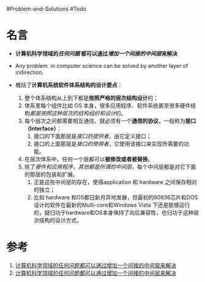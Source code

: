 #Problem-and-Solutions #Todo 

# 名言
- **计算机科学领域的*任何问题* 都可以通过*增加一个间接的中间层*来解决**
- Any problem  in computer science can be solved by another layer of indirection.

- 概括了**计算机系统软件体系结构的设计要点**：
	1. 整个体系结构从上到下都是**按照严格的层次结构设计**的；
	3. 体系里每个组件比如 OS 本身，很多应用程序、软件系统甚至很多硬件结构*都是按照这种层次的结构组织和设计*的。
	4. 每个层次之间都需要相互通信，就必须有一个**通信的协议**，一般称为**接口（Interface）**：
		1. 接口的下面那层是*接口的提供者*，由它定义接口；
		2. 接口的上面那层是*接口的使用者*，它使用该接口来实现所需要的功能。
	6. 在层次体系中，任何一个层都可以**被修改或者被替换**。
	7. 除了*硬件和应用程序，其他都是所谓的中间层*，每个中间层都是对它下面的那层的包装和扩展。
		1. 正是这些中间层的存在，使得application 和 hardware 之间保存相对的独立；
		2. 比如 hardware 和OS都日新月异地发展，但最初的80836芯片和DOS 设计的软件在最新的Multi-core和Windows Vista 下还是能够运行的，就归功于hardware和OS本身保持了向后兼容性，也归功于这种层次结构的设计方式。


# 参考
1. [计算机科学领域的任何问题都可以通过增加一个间接的中间层来解决](https://cloud.tencent.com/developer/article/1491973)
2. [计算机科学领域的任何问题都可以通过增加一个间接的中间层来解决](https://blog.csdn.net/liutianshx2012/article/details/50790512?spm=1001.2101.3001.6650.5&utm_medium=distribute.pc_relevant.none-task-blog-2%7Edefault%7EBlogCommendFromBaidu%7ERate-5.pc_relevant_aa&depth_1-utm_source=distribute.pc_relevant.none-task-blog-2%7Edefault%7EBlogCommendFromBaidu%7ERate-5.pc_relevant_aa&utm_relevant_index=10)